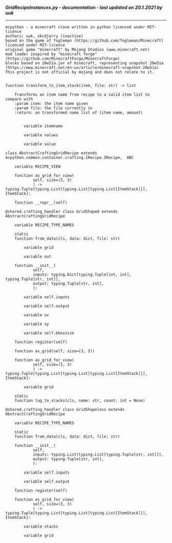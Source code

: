 ***GridRecipeInstances.py - documentation - last updated on 20.1.2021 by uuk***
___

    mcpython - a minecraft clone written in python licenced under MIT-licence
    authors: uuk, xkcdjerry (inactive)
    based on the game of fogleman (https://github.com/fogleman/Minecraft) licenced under MIT-licence
    original game "minecraft" by Mojang Studios (www.minecraft.net)
    mod loader inspired by "minecraft forge" (https://github.com/MinecraftForge/MinecraftForge)
    blocks based on 20w51a.jar of minecraft, representing snapshot 20w51a
    (https://www.minecraft.net/en-us/article/minecraft-snapshot-20w51a)
    This project is not official by mojang and does not relate to it.


    function transform_to_item_stack(item, file: str) -> list
        
        Transforms an item name from recipe to a valid item list to compare with
        :param item: the item name given
        :param file: the file currently in
        :return: an transformed name list of (item name, amount)


            variable itemname

            variable values

            variable value

    class AbstractCraftingGridRecipe extends  mcpython.common.container.crafting.IRecipe.IRecipe,  ABC 

        variable RECIPE_VIEW

        function as_grid_for_view(
                self, size=(3, 3)
                ) -> typing.Tuple[typing.List[typing.List[typing.List[ItemStack]]], ItemStack]:

        function __repr__(self)

    @shared.crafting_handler class GridShaped extends AbstractCraftingGridRecipe

        variable RECIPE_TYPE_NAMES

        static
        function from_data(cls, data: dict, file: str)

            variable grid

            variable out

        function __init__(
                self,
                inputs: typing.Dict[typing.Tuple[int, int], typing.Tuple[str, int]],
                output: typing.Tuple[str, int],
                ):

            variable self.inputs

            variable self.output

            variable sx

            variable sy

            variable self.bboxsize

        function register(self)

        function as_grid(self, size=(3, 3))

        function as_grid_for_view(
                self, size=(3, 3)
                ) -> typing.Tuple[typing.List[typing.List[typing.List[ItemStack]]], ItemStack]:

            variable grid

        static
        function tag_to_stacks(cls, name: str, count: int = None)

    @shared.crafting_handler class GridShapeless extends AbstractCraftingGridRecipe

        variable RECIPE_TYPE_NAMES

        static
        function from_data(cls, data: dict, file: str)

        function __init__(
                self,
                inputs: typing.List[typing.List[typing.Tuple[str, int]]],
                output: typing.Tuple[str, int],
                ):

            variable self.inputs

            variable self.output

        function register(self)

        function as_grid_for_view(
                self, size=(3, 3)
                ) -> typing.Tuple[typing.List[typing.List[typing.List[ItemStack]]], ItemStack]:

            variable stacks

            variable grid